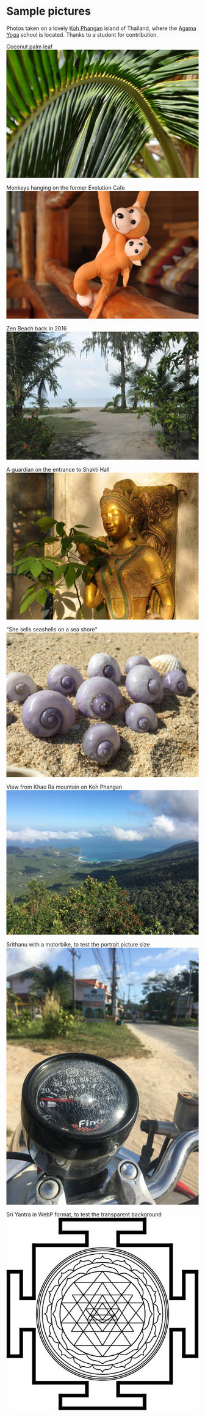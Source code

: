 # Sample pictures

Photos taken on a lovely [Koh Phangan](https://www.google.com/search?q=koh+phangan) island of Thailand, where the [Agama Yoga](https://agamayoga.com/) school is located. Thanks to a student for contribution.

Coconut palm leaf
![1-palm.webp](https://github.com/agamayoga/webp-viewer/blob/main/Samples/1-palm.webp?raw=true)

Monkeys hanging on the former Evolution Cafe
![2-monkey.webp](https://github.com/agamayoga/webp-viewer/blob/main/Samples/2-monkey.webp?raw=true)

Zen Beach back in 2016
![3-zen-beach.webp](https://github.com/agamayoga/webp-viewer/blob/main/Samples/3-zen-beach.webp?raw=true)

A guardian on the entrance to Shakti Hall
![4-shakti.webp](https://github.com/agamayoga/webp-viewer/blob/main/Samples/4-shakti.webp?raw=true)

"She sells seashells on a sea shore"
![5-seashell.webp](https://github.com/agamayoga/webp-viewer/blob/main/Samples/5-seashell.webp?raw=true)

View from Khao Ra mountain on Koh Phangan
![6-khao-ra.webp](https://github.com/agamayoga/webp-viewer/blob/main/Samples/6-khao-ra.webp?raw=true)

Srithanu with a motorbike, to test the portrait picture size
![7-srithanu.webp](https://github.com/agamayoga/webp-viewer/blob/main/Samples/7-srithanu.webp?raw=true)

Sri Yantra in WebP format, to test the transparent background
![8-yantra.webp](https://github.com/agamayoga/webp-viewer/blob/main/Samples/8-yantra.webp?raw=true)
